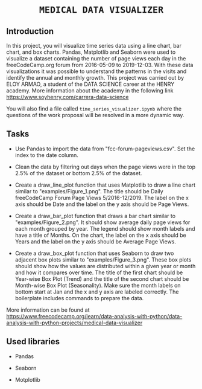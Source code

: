 # <h1 align=center>**`MEDICAL DATA VISUALIZER`**</h1>


## **Introduction**

In this project, you will visualize time series data using a line chart, bar chart, and box charts. Pandas, Matplotlib and Seaborn were used to visualize a dataset containing the number of page views each day in the freeCodeCamp.org forum from 2016-05-09 to 2019-12-03. With these data visualizations it was possible to understand the patterns in the visits and identify the annual and monthly growth. This project was carried out by ELOY ARMAO, a student of the DATA SCIENCE career at the HENRY academy. More information about the academy in the following link https://www.soyhenry.com/carrera-data-science

You will also find a file called `time_series_visualizer.ipynb` where the questions of the work proposal will be resolved in a more dynamic way.

## **Tasks**

+ Use Pandas to import the data from "fcc-forum-pageviews.csv". Set the index to the date column.

+ Clean the data by filtering out days when the page views were in the top 2.5% of the dataset or bottom 2.5% of the dataset.

+ Create a draw_line_plot function that uses Matplotlib to draw a line chart similar to "examples/Figure_1.png". The title should be Daily freeCodeCamp Forum Page Views 5/2016-12/2019. The label on the x axis should be Date and the label on the y axis should be Page Views.

+ Create a draw_bar_plot function that draws a bar chart similar to "examples/Figure_2.png". It should show average daily page views for each month grouped by year. The legend should show month labels and have a title of Months. On the chart, the label on the x axis should be Years and the label on the y axis should be Average Page Views.

+ Create a draw_box_plot function that uses Seaborn to draw two adjacent box plots similar to "examples/Figure_3.png". These box plots should show how the values are distributed within a given year or month and how it compares over time. The title of the first chart should be Year-wise Box Plot (Trend) and the title of the second chart should be Month-wise Box Plot (Seasonality). Make sure the month labels on bottom start at Jan and the x and y axis are labeled correctly. The boilerplate includes commands to prepare the data.

More information can be found at https://www.freecodecamp.org/learn/data-analysis-with-python/data-analysis-with-python-projects/medical-data-visualizer

## **Used libraries**

+ Pandas

+ Seaborn

+ Motplotlib